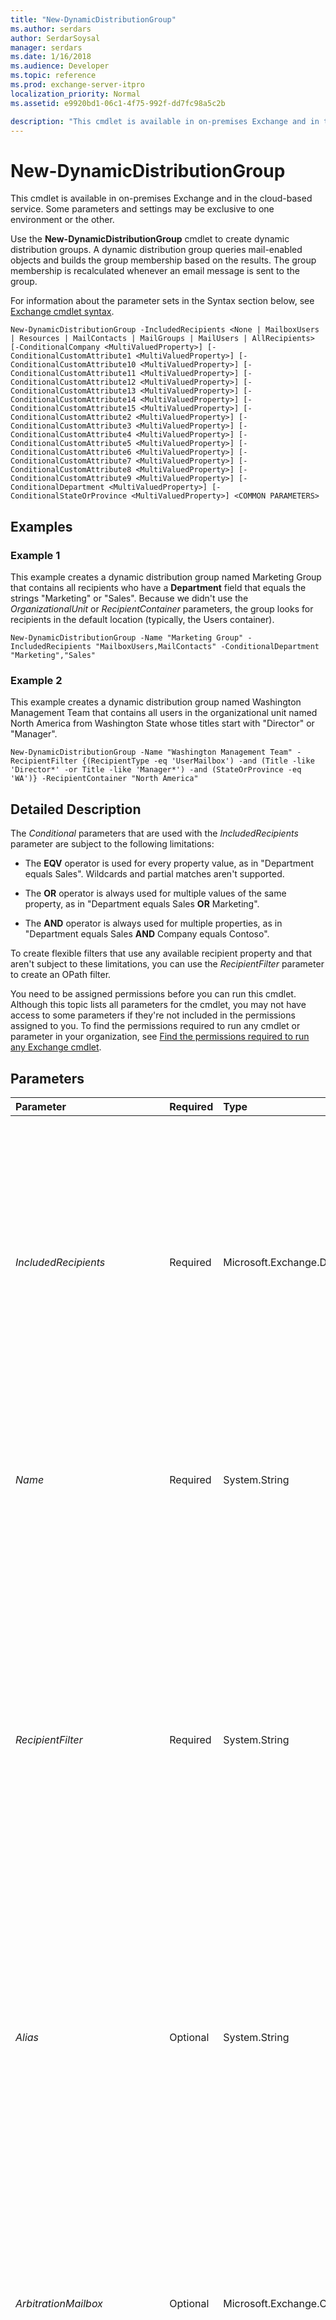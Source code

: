 ```yaml
---
title: "New-DynamicDistributionGroup"
ms.author: serdars
author: SerdarSoysal
manager: serdars
ms.date: 1/16/2018
ms.audience: Developer
ms.topic: reference
ms.prod: exchange-server-itpro
localization_priority: Normal
ms.assetid: e9920bd1-06c1-4f75-992f-dd7fc98a5c2b

description: "This cmdlet is available in on-premises Exchange and in the cloud-based service. Some parameters and settings may be exclusive to one environment or the other."
---
```


# New-DynamicDistributionGroup

This cmdlet is available in on-premises Exchange and in the cloud-based service. Some parameters and settings may be exclusive to one environment or the other. 
  
Use the **New-DynamicDistributionGroup** cmdlet to create dynamic distribution groups. A dynamic distribution group queries mail-enabled objects and builds the group membership based on the results. The group membership is recalculated whenever an email message is sent to the group.
  
For information about the parameter sets in the Syntax section below, see [Exchange cmdlet syntax](https://technet.microsoft.com/library/bb123552.aspx). 
  
```
New-DynamicDistributionGroup -IncludedRecipients <None | MailboxUsers | Resources | MailContacts | MailGroups | MailUsers | AllRecipients> [-ConditionalCompany <MultiValuedProperty>] [-ConditionalCustomAttribute1 <MultiValuedProperty>] [-ConditionalCustomAttribute10 <MultiValuedProperty>] [-ConditionalCustomAttribute11 <MultiValuedProperty>] [-ConditionalCustomAttribute12 <MultiValuedProperty>] [-ConditionalCustomAttribute13 <MultiValuedProperty>] [-ConditionalCustomAttribute14 <MultiValuedProperty>] [-ConditionalCustomAttribute15 <MultiValuedProperty>] [-ConditionalCustomAttribute2 <MultiValuedProperty>] [-ConditionalCustomAttribute3 <MultiValuedProperty>] [-ConditionalCustomAttribute4 <MultiValuedProperty>] [-ConditionalCustomAttribute5 <MultiValuedProperty>] [-ConditionalCustomAttribute6 <MultiValuedProperty>] [-ConditionalCustomAttribute7 <MultiValuedProperty>] [-ConditionalCustomAttribute8 <MultiValuedProperty>] [-ConditionalCustomAttribute9 <MultiValuedProperty>] [-ConditionalDepartment <MultiValuedProperty>] [-ConditionalStateOrProvince <MultiValuedProperty>] <COMMON PARAMETERS>

```

## Examples
<a name="Examples"> </a>

### Example 1

This example creates a dynamic distribution group named Marketing Group that contains all recipients who have a **Department** field that equals the strings "Marketing" or "Sales". Because we didn't use the _OrganizationalUnit_ or _RecipientContainer_ parameters, the group looks for recipients in the default location (typically, the Users container).
  
```
New-DynamicDistributionGroup -Name "Marketing Group" -IncludedRecipients "MailboxUsers,MailContacts" -ConditionalDepartment "Marketing","Sales"
```

### Example 2

This example creates a dynamic distribution group named Washington Management Team that contains all users in the organizational unit named North America from Washington State whose titles start with "Director" or "Manager".
  
```
New-DynamicDistributionGroup -Name "Washington Management Team" -RecipientFilter {(RecipientType -eq 'UserMailbox') -and (Title -like 'Director*' -or Title -like 'Manager*') -and (StateOrProvince -eq 'WA')} -RecipientContainer "North America"
```

## Detailed Description
<a name="DetailedDescription"> </a>

The _Conditional_ parameters that are used with the _IncludedRecipients_ parameter are subject to the following limitations:
  
- The **EQV** operator is used for every property value, as in "Department equals Sales". Wildcards and partial matches aren't supported.
    
- The **OR** operator is always used for multiple values of the same property, as in "Department equals Sales **OR** Marketing".
    
- The **AND** operator is always used for multiple properties, as in "Department equals Sales **AND** Company equals Contoso".
    
To create flexible filters that use any available recipient property and that aren't subject to these limitations, you can use the _RecipientFilter_ parameter to create an OPath filter.
  
You need to be assigned permissions before you can run this cmdlet. Although this topic lists all parameters for the cmdlet, you may not have access to some parameters if they're not included in the permissions assigned to you. To find the permissions required to run any cmdlet or parameter in your organization, see [Find the permissions required to run any Exchange cmdlet](https://technet.microsoft.com/library/mt432940.aspx).
  
## Parameters
<a name="DetailedDescription"> </a>

|**Parameter**|**Required**|**Type**|**Description**|
|:-----|:-----|:-----|:-----|
| _IncludedRecipients_ <br/> |Required  <br/> |Microsoft.Exchange.Data.Directory.Recipient.WellKnownRecipientType  <br/> | The _IncludedRecipients_ parameter specifies a filter that's based on the recipient type. Valid values are: <br/>  `AllRecipients`: This value can be used only by itself.  <br/>  `MailboxUsers` <br/>  `MailContacts` <br/>  `MailGroups` <br/>  `MailUsers` <br/>  `Resources`: This value indicates room or equipment mailboxes.  <br/>  You can specify multiple values separated by commas. When you use multiple values, the **OR** Boolean operator is applied. <br/>  You need to use this parameter when you use any of the _Conditional_ parameters. You can't use this parameter with the _RecipientFilter_ parameter. <br/> |
| _Name_ <br/> |Required  <br/> |System.String  <br/> |The _Name_ parameter specifies the unique name of the dynamic distribution group. The maximum length is 64 characters. If the value contains spaces, enclose the value in quotation marks ("). <br/> This value is also used for the **DisplayName** property if you don't use the _DisplayName_ parameter. <br/> |
| _RecipientFilter_ <br/> |Required  <br/> |System.String  <br/> | The _RecipientFilter_ parameter specifies an OPath filter that's based on the value of any available recipient property. You can use any available Windows PowerShell operator, and wildcards and partial matches are supported. When you use this parameter, remember the following OPath filter rules: <br/>  Use braces { } around the whole OPath syntax string. <br/>  Include a hyphen before all operators. <br/>  In cloud-based environments, you can't use a wildcard as the first character. For example, Sales\* is allowed, but \*Sales isn't allowed. <br/>  For more information, see[Filterable properties for the -RecipientFilter parameter](https://technet.microsoft.com/library/bb738157.aspx).  <br/>  You can't use this parameter with the _IncludedRecipients_ parameter or any of the _Conditional_ parameters. <br/> |
| _Alias_ <br/> |Optional  <br/> |System.String  <br/> | The _Alias_ parameter specifies the Exchange alias (also known as themail nickname) for the recipient. This value identifies the recipient as a mail-enabled object, and shouldn't be confused with multiple email addresses for the same recipient (also known as proxy addresses). A recipient can have only one _Alias_ value. <br/>  The value of _Alias_ can contain letters, numbers and the characters !, #, $, %, &amp;, ', *, +, -, /, =, ?, ^, _, `, {, |, } and ~. Periods (.) are allowed, but each period must be surrounded by other valid characters (for example, `help.desk`). Unicode characters from U+00A1 to U+00FF are also allowed. The maximum length of the _Alias_ value is 64 characters. <br/>  When you create a recipient without specifying an email address, the _Alias_ value you specify is used to generate the primary email address ( _\<alias\>_@ _\<domain\>_). Supported Unicode characters are mapped to best-fit US-ASCII text characters. For example, U+00F6 (ö) is changed to oe in the primary email address.  <br/>  If you don't use the _Alias_ parameter when you create a recipient, the value of a different required parameter is used for the **Alias** property value: <br/> **Recipients with user accounts (for example, user mailboxes, and mail users)**: The left side of the _MicrosoftOnlineServicesID_ or _UserPrincipalName_ parameter is used. For example, `helpdesk@contoso.com` results in the **Alias** property value `helpdesk`.  <br/> **Recipeints without user accounts (for example, room mailboxes, mail contacts, and distribution groups)**: The value of the _Name_ parameter is used. Spaces are removed and unsupported characters are converted to question marks (?). <br/>  If you modify the _Alias_ value of an existing recipient, the primary email address is automatically updated only in on-premises environments where the recipient is subject to email address policies (the **EmailAddressPolicyEnabled** property is `True` for the recipient). <br/> > [!NOTE]>  The _Alias_ parameter never generates or updates the primary email address of a mail contact or a mail user.          |
| _ArbitrationMailbox_ <br/> |Optional  <br/> |Microsoft.Exchange.Configuration.Tasks.MailboxIdParameter  <br/> | This parameter is available only in on-premises Exchange. <br/>  The _ArbitrationMailbox_ parameter specifies the arbitration mailbox that's used to manage the moderation process for this recipient. You can use any value that uniquely identifies the arbitration mailbox. <br/>  For example: <br/>  Name <br/>  Display name <br/>  Alias <br/>  Distinguished name (DN) <br/>  Canonical DN <br/> _\<domain name\>_\ _\<account name\>_ <br/>  Email address <br/>  GUID <br/> **LegacyExchangeDN** <br/> **SamAccountName** <br/>  User ID or user principal name (UPN) <br/> |
| _ConditionalCompany_ <br/> |Optional  <br/> |Microsoft.Exchange.Data.MultiValuedProperty  <br/> |The _ConditionalCompany_ parameter specifies a filter that's based on the value of the recipient's **Company** property. You can specify multiple values separated by commas. <br/> When you use multiple values for this parameter, the **OR** Boolean operator is applied. For more information about how _Conditional_ parameters work, see the Detailed Description section of this topic. <br/> You can't use this parameter with the _RecipientFilter_ parameter. You need to use the _IncludedRecipients_ parameter with a _Conditional_ parameter. <br/> |
| _ConditionalCustomAttribute1_ <br/> |Optional  <br/> |Microsoft.Exchange.Data.MultiValuedProperty  <br/> |This parameter specifies a filter that's based on the value of the recipient's **CustomAttribute1** to **CustomAttribute15** property. For example, if you set the _ConditionalCustomAttribute1_ parameter to the value `Marketing`, all recipients whose **CustomAttribute1** value is `Marketing` are included in this filter. You can specify multiple values separated by commas. <br/> When you use multiple values for this parameter, the **OR** Boolean operator is applied. For more information about how _Conditional_ parameters work, see the Detailed Description section of this topic. <br/> You can't use this parameter with the _RecipientFilter_ parameter. You need to use the _IncludedRecipients_ parameter with a _Conditional_ parameter. <br/> This parameter specifies a filter that's based on the value of the recipient's **CustomAttribute1** to **CustomAttribute15** property. For example, if you set the _ConditionalCustomAttribute1_ parameter to the value `Marketing`, all recipients whose **CustomAttribute1** value is `Marketing` are included in this filter. You can specify multiple values separated by commas. <br/> When you use multiple values for this parameter, the **OR** Boolean operator is applied. For more information about how _Conditional_ parameters work, see the Detailed Description section of this topic. <br/> You can't use this parameter with the _RecipientFilter_ parameter. You need to use the _IncludedRecipients_ parameter with a _Conditional_ parameter. <br/> |
| _ConditionalCustomAttribute10_ <br/> |Optional  <br/> |Microsoft.Exchange.Data.MultiValuedProperty  <br/> |This parameter specifies a filter that's based on the value of the recipient's **CustomAttribute1** to **CustomAttribute15** property. For example, if you set the _ConditionalCustomAttribute1_ parameter to the value `Marketing`, all recipients whose **CustomAttribute1** value is `Marketing` are included in this filter. You can specify multiple values separated by commas. <br/> When you use multiple values for this parameter, the **OR** Boolean operator is applied. For more information about how _Conditional_ parameters work, see the Detailed Description section of this topic. <br/> You can't use this parameter with the _RecipientFilter_ parameter. You need to use the _IncludedRecipients_ parameter with a _Conditional_ parameter. <br/> |
| _ConditionalCustomAttribute11_ <br/> |Optional  <br/> |Microsoft.Exchange.Data.MultiValuedProperty  <br/> |This parameter specifies a filter that's based on the value of the recipient's **CustomAttribute1** to **CustomAttribute15** property. For example, if you set the _ConditionalCustomAttribute1_ parameter to the value `Marketing`, all recipients whose **CustomAttribute1** value is `Marketing` are included in this filter. You can specify multiple values separated by commas. <br/> When you use multiple values for this parameter, the **OR** Boolean operator is applied. For more information about how _Conditional_ parameters work, see the Detailed Description section of this topic. <br/> You can't use this parameter with the _RecipientFilter_ parameter. You need to use the _IncludedRecipients_ parameter with a _Conditional_ parameter. <br/> |
| _ConditionalCustomAttribute12_ <br/> |Optional  <br/> |Microsoft.Exchange.Data.MultiValuedProperty  <br/> |This parameter specifies a filter that's based on the value of the recipient's **CustomAttribute1** to **CustomAttribute15** property. For example, if you set the _ConditionalCustomAttribute1_ parameter to the value `Marketing`, all recipients whose **CustomAttribute1** value is `Marketing` are included in this filter. You can specify multiple values separated by commas. <br/> When you use multiple values for this parameter, the **OR** Boolean operator is applied. For more information about how _Conditional_ parameters work, see the Detailed Description section of this topic. <br/> You can't use this parameter with the _RecipientFilter_ parameter. You need to use the _IncludedRecipients_ parameter with a _Conditional_ parameter. <br/> |
| _ConditionalCustomAttribute13_ <br/> |Optional  <br/> |Microsoft.Exchange.Data.MultiValuedProperty  <br/> |This parameter specifies a filter that's based on the value of the recipient's **CustomAttribute1** to **CustomAttribute15** property. For example, if you set the _ConditionalCustomAttribute1_ parameter to the value `Marketing`, all recipients whose **CustomAttribute1** value is `Marketing` are included in this filter. You can specify multiple values separated by commas. <br/> When you use multiple values for this parameter, the **OR** Boolean operator is applied. For more information about how _Conditional_ parameters work, see the Detailed Description section of this topic. <br/> You can't use this parameter with the _RecipientFilter_ parameter. You need to use the _IncludedRecipients_ parameter with a _Conditional_ parameter. <br/> |
| _ConditionalCustomAttribute14_ <br/> |Optional  <br/> |Microsoft.Exchange.Data.MultiValuedProperty  <br/> |This parameter specifies a filter that's based on the value of the recipient's **CustomAttribute1** to **CustomAttribute15** property. For example, if you set the _ConditionalCustomAttribute1_ parameter to the value `Marketing`, all recipients whose **CustomAttribute1** value is `Marketing` are included in this filter. You can specify multiple values separated by commas. <br/> When you use multiple values for this parameter, the **OR** Boolean operator is applied. For more information about how _Conditional_ parameters work, see the Detailed Description section of this topic. <br/> You can't use this parameter with the _RecipientFilter_ parameter. You need to use the _IncludedRecipients_ parameter with a _Conditional_ parameter. <br/> |
| _ConditionalCustomAttribute15_ <br/> |Optional  <br/> |Microsoft.Exchange.Data.MultiValuedProperty  <br/> |This parameter specifies a filter that's based on the value of the recipient's **CustomAttribute1** to **CustomAttribute15** property. For example, if you set the _ConditionalCustomAttribute1_ parameter to the value `Marketing`, all recipients whose **CustomAttribute1** value is `Marketing` are included in this filter. You can specify multiple values separated by commas. <br/> When you use multiple values for this parameter, the **OR** Boolean operator is applied. For more information about how _Conditional_ parameters work, see the Detailed Description section of this topic. <br/> You can't use this parameter with the _RecipientFilter_ parameter. You need to use the _IncludedRecipients_ parameter with a _Conditional_ parameter. <br/> |
| _ConditionalCustomAttribute2_ <br/> |Optional  <br/> |Microsoft.Exchange.Data.MultiValuedProperty  <br/> |This parameter specifies a filter that's based on the value of the recipient's **CustomAttribute1** to **CustomAttribute15** property. For example, if you set the _ConditionalCustomAttribute1_ parameter to the value `Marketing`, all recipients whose **CustomAttribute1** value is `Marketing` are included in this filter. You can specify multiple values separated by commas. <br/> When you use multiple values for this parameter, the **OR** Boolean operator is applied. For more information about how _Conditional_ parameters work, see the Detailed Description section of this topic. <br/> You can't use this parameter with the _RecipientFilter_ parameter. You need to use the _IncludedRecipients_ parameter with a _Conditional_ parameter. <br/> |
| _ConditionalCustomAttribute3_ <br/> |Optional  <br/> |Microsoft.Exchange.Data.MultiValuedProperty  <br/> |This parameter specifies a filter that's based on the value of the recipient's **CustomAttribute1** to **CustomAttribute15** property. For example, if you set the _ConditionalCustomAttribute1_ parameter to the value `Marketing`, all recipients whose **CustomAttribute1** value is `Marketing` are included in this filter. You can specify multiple values separated by commas. <br/> When you use multiple values for this parameter, the **OR** Boolean operator is applied. For more information about how _Conditional_ parameters work, see the Detailed Description section of this topic. <br/> You can't use this parameter with the _RecipientFilter_ parameter. You need to use the _IncludedRecipients_ parameter with a _Conditional_ parameter. <br/> |
| _ConditionalCustomAttribute4_ <br/> |Optional  <br/> |Microsoft.Exchange.Data.MultiValuedProperty  <br/> |This parameter specifies a filter that's based on the value of the recipient's **CustomAttribute1** to **CustomAttribute15** property. For example, if you set the _ConditionalCustomAttribute1_ parameter to the value `Marketing`, all recipients whose **CustomAttribute1** value is `Marketing` are included in this filter. You can specify multiple values separated by commas. <br/> When you use multiple values for this parameter, the **OR** Boolean operator is applied. For more information about how _Conditional_ parameters work, see the Detailed Description section of this topic. <br/> You can't use this parameter with the _RecipientFilter_ parameter. You need to use the _IncludedRecipients_ parameter with a _Conditional_ parameter. <br/> |
| _ConditionalCustomAttribute5_ <br/> |Optional  <br/> |Microsoft.Exchange.Data.MultiValuedProperty  <br/> |This parameter specifies a filter that's based on the value of the recipient's **CustomAttribute1** to **CustomAttribute15** property. For example, if you set the _ConditionalCustomAttribute1_ parameter to the value `Marketing`, all recipients whose **CustomAttribute1** value is `Marketing` are included in this filter. You can specify multiple values separated by commas. <br/> When you use multiple values for this parameter, the **OR** Boolean operator is applied. For more information about how _Conditional_ parameters work, see the Detailed Description section of this topic. <br/> You can't use this parameter with the _RecipientFilter_ parameter. You need to use the _IncludedRecipients_ parameter with a _Conditional_ parameter. <br/> |
| _ConditionalCustomAttribute6_ <br/> |Optional  <br/> |Microsoft.Exchange.Data.MultiValuedProperty  <br/> |This parameter specifies a filter that's based on the value of the recipient's **CustomAttribute1** to **CustomAttribute15** property. For example, if you set the _ConditionalCustomAttribute1_ parameter to the value `Marketing`, all recipients whose **CustomAttribute1** value is `Marketing` are included in this filter. You can specify multiple values separated by commas. <br/> When you use multiple values for this parameter, the **OR** Boolean operator is applied. For more information about how _Conditional_ parameters work, see the Detailed Description section of this topic. <br/> You can't use this parameter with the _RecipientFilter_ parameter. You need to use the _IncludedRecipients_ parameter with a _Conditional_ parameter. <br/> |
| _ConditionalCustomAttribute7_ <br/> |Optional  <br/> |Microsoft.Exchange.Data.MultiValuedProperty  <br/> |This parameter specifies a filter that's based on the value of the recipient's **CustomAttribute1** to **CustomAttribute15** property. For example, if you set the _ConditionalCustomAttribute1_ parameter to the value `Marketing`, all recipients whose **CustomAttribute1** value is `Marketing` are included in this filter. You can specify multiple values separated by commas. <br/> When you use multiple values for this parameter, the **OR** Boolean operator is applied. For more information about how _Conditional_ parameters work, see the Detailed Description section of this topic. <br/> You can't use this parameter with the _RecipientFilter_ parameter. You need to use the _IncludedRecipients_ parameter with a _Conditional_ parameter. <br/> |
| _ConditionalCustomAttribute8_ <br/> |Optional  <br/> |Microsoft.Exchange.Data.MultiValuedProperty  <br/> |This parameter specifies a filter that's based on the value of the recipient's **CustomAttribute1** to **CustomAttribute15** property. For example, if you set the _ConditionalCustomAttribute1_ parameter to the value `Marketing`, all recipients whose **CustomAttribute1** value is `Marketing` are included in this filter. You can specify multiple values separated by commas. <br/> When you use multiple values for this parameter, the **OR** Boolean operator is applied. For more information about how _Conditional_ parameters work, see the Detailed Description section of this topic. <br/> You can't use this parameter with the _RecipientFilter_ parameter. You need to use the _IncludedRecipients_ parameter with a _Conditional_ parameter. <br/> |
| _ConditionalCustomAttribute9_ <br/> |Optional  <br/> |Microsoft.Exchange.Data.MultiValuedProperty  <br/> |This parameter specifies a filter that's based on the value of the recipient's **CustomAttribute1** to **CustomAttribute15** property. For example, if you set the _ConditionalCustomAttribute1_ parameter to the value `Marketing`, all recipients whose **CustomAttribute1** value is `Marketing` are included in this filter. You can specify multiple values separated by commas. <br/> When you use multiple values for this parameter, the **OR** Boolean operator is applied. For more information about how _Conditional_ parameters work, see the Detailed Description section of this topic. <br/> You can't use this parameter with the _RecipientFilter_ parameter. You need to use the _IncludedRecipients_ parameter with a _Conditional_ parameter. <br/> |
| _ConditionalDepartment_ <br/> |Optional  <br/> |Microsoft.Exchange.Data.MultiValuedProperty  <br/> |The _ConditionalDepartment_ parameter specifies a filter that's based on the value of the recipient's **Department** property. You can specify multiple values separated by commas. <br/> When you use multiple values for this parameter, the **OR** Boolean operator is applied. For more information about how _Conditional_ parameters work, see the Detailed Description section of this topic. <br/> You can't use this parameter with the _RecipientFilter_ parameter. You need to use the _IncludedRecipients_ parameter with a _Conditional_ parameter. <br/> |
| _ConditionalStateOrProvince_ <br/> |Optional  <br/> |Microsoft.Exchange.Data.MultiValuedProperty  <br/> |The _ConditionalStateOrProvince_ parameter specifies a filter that's based on the value of the recipient's **StateOrProvince** property. You can specify multiple values separated by commas. <br/> When you use multiple values for this parameter, the **OR** Boolean operator is applied. For more information about how _Conditional_ parameters work, see the Detailed Description section of this topic. <br/> You can't use this parameter with the _RecipientFilter_ parameter. You need to use the _IncludedRecipients_ parameter with a _Conditional_ parameter. <br/> |
| _Confirm_ <br/> |Optional  <br/> |System.Management.Automation.SwitchParameter  <br/> | The _Confirm_ switch specifies whether to show or hide the confirmation prompt. How this switch affects the cmdlet depends on if the cmdlet requires confirmation before proceeding. <br/>  Destructive cmdlets (for example, **Remove-\*** cmdlets) have a built-in pause that forces you to acknowledge the command before proceeding. For these cmdlets, you can skip the confirmation prompt by using this exact syntax: `-Confirm:$false`.  <br/>  Most other cmdlets (for example, **New-\*** and **Set-\*** cmdlets) don't have a built-in pause. For these cmdlets, specifying the _Confirm_ switch without a value introduces a pause that forces you acknowledge the command before proceeding. <br/> |
| _DisplayName_ <br/> |Optional  <br/> |System.String  <br/> |The _DisplayName_ parameter specifies the display name of the dynamic distribution group. The display name is visible in the Exchange admin center and in address lists. The maximum length is 256 characters. If the value contains spaces, enclose the value in quotation marks ("). <br/> If you don't use the _DisplayName_ parameter, the value of the _Name_ parameter is used for the display name. <br/> |
| _DomainController_ <br/> |Optional  <br/> |Microsoft.Exchange.Data.Fqdn  <br/> |This parameter is available only in on-premises Exchange.  <br/> The _DomainController_ parameter specifies the domain controller that's used by this cmdlet to read data from or write data to Active Directory. You identify the domain controller by its fully qualified domain name (FQDN). For example, `dc01.contoso.com`.  <br/> |
| _ModeratedBy_ <br/> |Optional  <br/> |Microsoft.Exchange.Data.MultiValuedProperty  <br/> | The _ModeratedBy_ parameter specifies one or more moderators for this recipient. A moderator approves messages sent to the recipient before the messages are delivered. A moderator must be a mailbox, mail user, or mail contact in your organization. You can use any value that uniquely identifies the moderator. <br/>  For example: <br/>  Name <br/>  Display name <br/>  Alias <br/>  Distinguished name (DN) <br/>  Canonical DN <br/>  Email address <br/>  GUID <br/>  To enter multiple values and overwrite any existing entries, use the following syntax: `<value1>,<value2>...`. If the values contain spaces or otherwise require quotation marks, you need to use the following syntax:  `"<value1>","<value2>"...`.  <br/>  To add or remove one or more values without affecting any existing entries, use the following syntax: `@{Add="<value1>","<value2>"...; Remove="<value1>","<value2>"...}`.  <br/>  You need to use this parameter to specify at least one moderator when you set the _ModerationEnabled_ parameter to the value `$true`.  <br/> |
| _ModerationEnabled_ <br/> |Optional  <br/> |System.Boolean  <br/> | The _ModerationEnabled_ parameter specifies whether moderation is enabled for this recipient. Valid value are: <br/>  `$true`: Moderation is enabled for this recipient. Messages sent to this recipient must be approved by a moderator before the messages are delivered.  <br/>  `$false`: Moderation is disabled for this recipient. Messages sent to this recipient are delivered without the approval of a moderator. This is the default value.  <br/>  You use the _ModeratedBy_ parameter to specify the moderators. <br/> |
| _OrganizationalUnit_ <br/> |Optional  <br/> |Microsoft.Exchange.Configuration.Tasks.OrganizationalUnitIdParameter  <br/> | The _OrganizationalUnit_ parameter specifies the organizational unit (OU) where the dynamic distribution group is created. <br/>  Valid input for this parameter is an organizational unit (OU) or domain that's visible using the **Get-OrganizationalUnit** cmdlet. You can use any value that uniquely identifies the OU or domain. For example: <br/>  Name <br/>  Canonical name <br/>  Distinguished name (DN) <br/>  GUID <br/>  If you don't use this parameter, the default value is typically the Users container in the domain of the Exchange server that you're connected to (also known as the recipient scope). You can change the recipient scope for the current PowerShell session by using the **Set-AdServerSettings** cmdlet. <br/>  If you don't use the _RecipientContainer_ parameter, the location of the dynamic distribution group is used for the **RecipientContainer** property (the default location, or the value you specify for the _OrganizationalUnit_ parameter). <br/> |
| _PrimarySmtpAddress_ <br/> |Optional  <br/> |Microsoft.Exchange.Data.SmtpAddress  <br/> |The _PrimarySmtpAddress_ parameter specifies the primary return email address that's used for the recipient. If it's available on this cmdlet, you can't use the _EmailAddresses_ and _PrimarySmtpAddress_ parameters in the same command. <br/> |
| _RecipientContainer_ <br/> |Optional  <br/> |Microsoft.Exchange.Configuration.Tasks.OrganizationalUnitIdParameter  <br/> | The _RecipientContainer_ parameter specifies a filter that's based on the recipient's location in Active Directory. Valid input for this parameter is an organizational unit (OU) or domain that's visible using the **Get-OrganizationalUnit** cmdlet. You can use any value that uniquely identifies the OU or domain. For example: <br/>  Name <br/>  Canonical name <br/>  Distinguished name (DN) <br/>  GUID <br/>  If you don't use this parameter, the default value is the OU where the object was created. <br/>  Note that the **RecipientContainer** property can't be blank. The group is always limited to looking for recipients in a specific location (the value you specify for this parameter, or the location where the group was created). <br/> |
| _SendModerationNotifications_ <br/> |Optional  <br/> |Microsoft.Exchange.Data.Directory.Recipient.TransportModerationNotificationFlags  <br/> | The _SendModerationNotifications_ parameter specifies when moderation notification messages are sent. Valid values are: <br/>  `Always`: Notify all senders when their messages aren't approved. This is the default value.  <br/>  `Internal`: Notify senders in the organization when their messages aren't approved.  <br/>  `Never`: Don't notify anyone when a message isn't approved.  <br/>  This parameter is only meaningful when moderation is enabled (the _ModerationEnabled_ parameter has the value `$true`).  <br/> |
| _WhatIf_ <br/> |Optional  <br/> |System.Management.Automation.SwitchParameter  <br/> |The _WhatIf_ switch simulates the actions of the command. You can use this switch to view the changes that would occur without actually applying those changes. You don't need to specify a value with this switch. <br/> |
   
## Input Types
<a name="InputTypes"> </a>

To see the input types that this cmdlet accepts, see [Cmdlet Input and Output Types](http://go.microsoft.com/fwlink/p/?linkId=616387). If the Input Type field for a cmdlet is blank, the cmdlet doesn't accept input data. 
  
## Return Types
<a name="ReturnTypes"> </a>

To see the return types, which are also known as output types, that this cmdlet accepts, see [Cmdlet Input and Output Types](http://go.microsoft.com/fwlink/p/?linkId=616387). If the Output Type field is blank, the cmdlet doesn't return data. 
  

